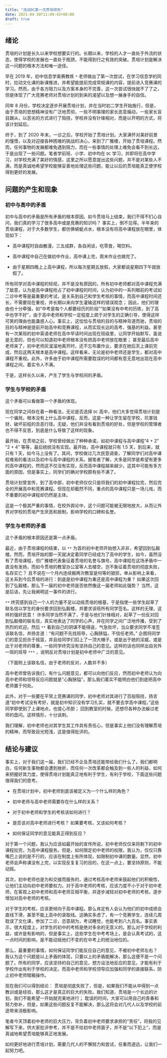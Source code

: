```yaml
---
title: "浅谈DC第一次贯培得失"
date: 2021-04-30T11:09:43+08:00
draft: true
---
```


## 绪论

贯培的计划是长久以来学校想要实行的。长期以来，学校的人才一直处于外流的状态，使得学校的发展也一直处于瓶颈，不能得到行之有效的突破。贯培计划是解决这一问题的根本方法和唯一途径。

早在 2019 年，初中信息学奥赛教练 `*` 老师做出了第一次尝试，在学习信息学的同时，拉动文化课的新课推进，并希望能提前完成常规课的内容，提前进入竞赛课的学习。然而，由于各方阻力以及方案本身的不完善，这一次尝试很快就不了了之，但是体现了广大竞赛老师对贯培计划的到来的渴望以及想一展身手的自信。

同年 8 月份，学校决定逐步开展贯培计划，并在当时初二学生开始施行，但是，由于贯培的思想精神没有广泛地贯彻，一些不明事理的家长恶意煽动，一些家长盲目跟从，以恶劣的方式进行了阻挠，学校并没有针锋相对，而是以开明的方式，将该计划延后。

终于，到了 2020 年末，一诊之后，学校开始了贯培计划。大家满怀对美好前景的憧憬，以及对迎接各种困难的挑战的决心，来到了广雅楼，开始了贯培课程。然而，任何事物的发展都难免遇到阻力，而在一些事情的处理上难免会看不到长远，于是出现了一些问题。笔者学前班、小学、初中均在 `DC` 学习，并即将在高中学习，对学校充满了美好的情感，这里之所以愿意提出这些问题，并不是对某些人不满，而是真诚地希望学校能够妥善地处理这些问题，能让以后的贯培能真正使学校得到更好的发展。

## 问题的产生和现象

### 初中与高中的矛盾

初中与高中的矛盾是所有矛盾的根本原因。如今贯培马上结束，我们不得不扪心自问，我们真的学习了很多高中或是竞赛的知识吗？ 事实上，倒不见得。半年来的贯培课程，对于大多数学生，都仿佛蜻蜓点水，根本没有将高中课程放在眼里，体现如下：

- 高中课程时自由散漫，三五成群，各自闲谈，吃零食，喝饮料。

- 高中课程中自己在做初中作业，高中课上完，周末作业也做完了。

- 由于星期四晚上上高中课程，所以每次星期五放假，大家都说星期四下午就放假了。

所有同学对高中课程的轻视，并不是没有原因的，所有初中老师都对高中课程充满了敌意，认为是高中课程抢占了初中课程的时间，认为初中的一系列眼前的考试如二诊中考等是最重要的考试，是关系到自己和学生考核的事情，而高中课程时间还长，不需要现在重视，并长期以来向学生灌输这样的错误观念； 因此，他们的理由也十分牵强，如“中考是每个人都要经历的阶段”“如果没有中考的历练，到了高中也学不好”，由于高中老师和学校一定程度上疏于对学生的正确引导，使得这样可笑的理由也能蛊惑人心。事实上，这恰恰与贯培的目的与精神背道而驰，贯培的目的与精神是提前开始高中和竞赛课程，从而实现长远的高考、强基的利益。甚至有一次某班的初中英语老师在高中早读时间出现在班级里，让同学开始默写，虽说是无意的，但也可以知道初中老师根本没有把高中老师放在眼里； 甚至最后高中老师来了，初中老师灰溜溜地离开时，还不忘布置作业，要求在她后天上课前完成，然后这两天根本是高中课程。这样看来，无论是初中老师还是学生，都对高中课程不重视。此外，许多由于初中课程所需要耽误的时间都有意无意地出现在高中课程之间，着实令人不满。

于是，这样长久以来，产生了学生与学校间的矛盾。

### 学生与学校的矛盾

这个矛盾可以看做第一个矛盾的体现。

现在同学之间存在着一种看法，无论是否选择 `DC` 高中，他们大多觉得贯培计划是一个骗局，根本没有上什么高中课程，反而，这是一种让学生留在学校，坑害钱财，破坏前程的丑恶行径。无疑，他们并没有看到贯培的好处，但是学校的管理者也不得不反思，到底是什么导致了这样的现象。

最开始，在贯培之前，学校曾经做出了种种承诺，如初中课程与高中课程“4 + 2” “2 + 4” 等等，最后统统没有实现。最开始，高中课程就只有 1.5 天，到后来，就只有 1 天，如今马上没有了。其间，学校做过几次民意调查，了解同学们对高中课程难易的看法以及初中与高中课程的关系。据笔者了解，大多是同学是希望有更多的高中课程的，然而这不仅没有实现，反而高中课程越来越少。这其中可能有多方面的原因，但是事实上，同学们的确对学校颇有些不满了。

贯培计划曾宣传，到了高中部，初中老师仅仅只是将我们的初中课程拉完，然后完全的开展高中和竞赛课程。但现在却截然不同，重点的高中课程只是一场儿戏，而不重要的初中课程却仍然是主体。

这是一个极其严重的事情，在校外舆论中，这个问题可能被无限地放大，从而让外界对学校的贯培产生厌恶和抵制，影响学校的口碑和名誉。

### 学生与老师的矛盾

这个矛盾的根本原因还是第一点矛盾。

最近，由于贯培课程的结束，以 `**` 为首的初中老师开始想入非非，希望回到弘毅楼。然而，贯培开始的那一天就决定着同学已经成为了高中的学生，如今，虽然没有了贯培课程，但广雅楼代表象征着贯培的名誉与旗号。高中课程在这场矛盾中一直没有发扬，而如今贯培的教室办公室等人去楼空，岂不象征着贯培的彻底失败，名存实亡？ 且不说在一个月内连续搬两次教室是何等的狼狈，单从影响上来看，这关系到今后贯培的进行：到底是初中课程为重还是高中课程为重？ 如果这次回到了弘毅楼，那么下一届的初中老师是否依然像这一届老师如此强势？ 当然，这是后话，先让我阐明这一事件的进行。

`**` 终究感到自己一个人的力量不足以动摇贯培的根基，于是指使一些学生起草了联名信以学生的身份要求回到弘毅楼，并要求该班所有同学签名。这样的无理，这样的强奸民意！ 许多同学当然不满了，于是与他们针锋相对，起草了一份反对回到弘毅楼的联名信，真实地表达了同学的心声，并在同学之间广泛地传播，受到了热烈的欢迎。然后 `**` 看到自己的阴谋不能得逞，气急败坏，当众要求同学不准签该联名信，并扬言道：“有问题不先找班导，心胸狭隘，不信任老师。” 企图将同学们的意见扼杀于摇篮，并且给同学们扣上了一顶大帽子。或是出于她的淫威，或是出于对老师的尊重，一些同学终究没有坚持自己的意见。这样的话也同样出自另外一班的班导 `***` ，说明反对贯培计划是初中老师中广泛的意见。

（下面附上该联名信，由于老师的反对，人数并不多）

高中老师曾告诉我们，有什么问题意见，都可以向他们反应，然而初中老师认为向高中老师和领导反应问题就是“心胸狭隘”，那么我们着实不能明白他们到底把高中老师置于何处。

此外，对于一些要在平常上竞赛课的同学，初中老师对其进行了百般阻挠，扬言道“初中考试没有考好，就是初中知识没有学习扎实，就不要去学高中课程。”这些同学即使到了上课地点，也提心吊胆； 回到教室的时候，还想尽各种办法躲过老师的盘问。这样情形，十分讽刺。

我们理解，初中老师也对其学生其工作具有责任心，但是事实上他们没有理解贯培的精神，而导致目光短浅，这是值得批评的。

## 结论与建议

事实上，对于我们这一届，我们已经不企及贯培还能带给我们什么了。我们都明白，任何新生事物都会遭到挫折，而任何一次改革都会触及到一些人的利益，如何来把握好其力度，使得贯培计划能真正地有利于学生，有利于学校，下面这些问题值得我们的思考。

- 在贯培计划中，初中老师到底该被定义为一个什么样的角色？

- 初中老师与高中老师需要存在什么样的关系？

- 对于初中老师和学生的考核该如何进行？

- 是否该对高中老师进行考核？ 如果要考核，又该如何考核？

- 如何保证同学的意见能真正得到反应？

对于第一个问题，我认为应该如最开始的宣传所说，初中老师仅仅来将剩下的初中课程拉完，为高中课程服务。但是，如何限定初中老师的权限，我认为，仅仅只靠嘴巴上说的是不行的，应该在制度上有所体现，如限制初中课的数量。显然，初中老师会声称课没有上完，以实现反复复习的目的，在这一点上，要坚持原则，不能动摇。

其次，初中老师也是为和交接而服务的，通过考核高中老师来鼓起他们的积极性，让他们主动向初中老师要权力。对于高中老师的考核，应该力度不小于对于初中老师，在客观上初中老师和高中老师互相平衡，并逐步减轻对初中老师的考核，逐步增加对高中老师的考核。

对于学生的考核，应该更倾向于高中课程。那么肯定有人会认为他们的初中成绩会直线下滑，甚至不能上高中的录取线。这确实多虑了，有一个竞赛学生，连续几周耽误了文化课，参加了二诊，恣意胡为，考试睡觉，也能考到八九百名。事实表示，很大程度上，对学生的初中的考核是绝对多余的无意义的。那么对于学校的利益，或许是有影响的，但是事实上，这些学生在中考考场上，是会认真考试的，这一点时间的影响，是不能动摇他们不变的在中考上的统治地位的。

那么，最重要的事情，如何保证同学们能反应自己的意见，不被初中老师左右？ 我认为这个问题是以上矛盾的体现，只要以上的矛盾能解决，那么这便不是一个问题了。所有的同学，应该坚持的自己的意见，想方设法地反应的意见，才能有利于学校作出有利于学校的决定。而高中老师和学校领导应加强和同学的直接联系，防止初中老师暗箱操作。

现在我们可以得到结论： 贯培是彻底失败了，但是，如果我们不能从中得到一点教训或是经验，那么这才是真正的巨大的失败。我们知道，贯培是一个长远的计划，我们不能希望一开始就完美地进行； 耽误的时间，大家可以用自己的青春和努力弥补，但是，如果这些问题反复不能解决，那么这将会对几代人以及学校的前途带来消极影响。

笔者今天顶着初中老师的巨大压力，背负着初中老师要求承担的“责任”，将我的见解写下来，供大家批评参考，并不是不给初中老师面子，并不是“以下犯上”，而是真诚地希望贯培能够真正地发展。

如何更好地进行贯培计划，需要几代人的不懈努力和尝试，任重而道远，让我们一起努力吧。